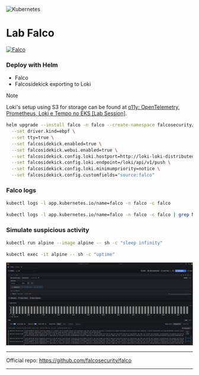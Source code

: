 ![Kubernetes](https://img.shields.io/badge/kubernetes-%23326ce5.svg?style=for-the-badge&logo=kubernetes&logoColor=white)

# Lab Falco

[![Falco](https://falco.org/img/brand/falco-horizontal-color.svg)](https://falco.org)

### Deploy with Helm

- Falco
- Falcosidekick exporting to Loki

> [!NOTE]
> Loki's setup using S3 for storage can be found at [o11y: OpenTelemetry, Prometheus, Loki e Tempo no EKS [Lab Session]](https://dev.to/aws-builders/o11y-opentelemetry-prometheus-loki-e-tempo-no-eks-lab-session-2o4b).

```sh
helm upgrade --install falco -n falco --create-namespace falcosecurity/falco \
  --set driver.kind=ebpf \
  --set tty=true \
  --set falcosidekick.enabled=true \
  --set falcosidekick.webui.enabled=true \
  --set falcosidekick.config.loki.hostport=http://loki-loki-distributed-gateway.o11y.svc.cluster.local:80 \
  --set falcosidekick.config.loki.endpoint=/loki/api/v1/push \
  --set falcosidekick.config.loki.minimumpriority=notice \
  --set falcosidekick.config.customfields="source:falco"
```

### Falco logs

```sh
kubectl logs -l app.kubernetes.io/name=falco -n falco -c falco
```
```sh
kubectl logs -l app.kubernetes.io/name=falco -n falco -c falco | grep Notice
```

### Simulate suspicious activity

```sh
kubectl run alpine --image alpine -- sh -c "sleep infinity"
```
```sh
kubectl exec -it alpine -- sh -c "uptime"
```

![Grafana_Loki](./img/Loki.png)

---

Official repo: https://github.com/falcosecurity/falco

---